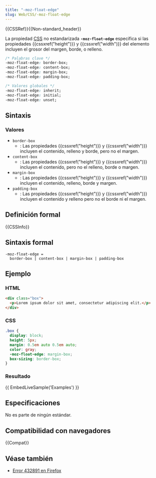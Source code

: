 ```yaml
---
title: "-moz-float-edge"
slug: Web/CSS/-moz-float-edge
---
```


{{CSSRef}}{{Non-standard_header}}

La propiedad [CSS](/es/docs/Web/CSS) no estandarizada **`-moz-float-edge`** especifica si las propiedades {{cssxref("height")}} y {{cssxref("width")}} del elemento incluyen el grosor del margen, borde, o relleno.

```css
/* Palabras clave */
-moz-float-edge: border-box;
-moz-float-edge: content-box;
-moz-float-edge: margin-box;
-moz-float-edge: padding-box;

/* Valores globales */
-moz-float-edge: inherit;
-moz-float-edge: initial;
-moz-float-edge: unset;
```

## Sintaxis

### Valores

- `border-box`
  - : Las propiedades {{cssxref("height")}} y {{cssxref("width")}} incluyen el contenido, relleno y borde, pero no el margen.
- `content-box`
  - : Las propiedades {{cssxref("height")}} y {{cssxref("width")}} incluyen el contenido, pero no el relleno, borde o margen.
- `margin-box`
  - : Las propiedades {{cssxref("height")}} y {{cssxref("width")}} incluyen el contenido, relleno, borde y margen.
- `padding-box`
  - : Las propiedades {{cssxref("height")}} y {{cssxref("width")}} incluyen el contenido y relleno pero no el borde ni el margen.

## Definición formal

{{CSSInfo}}

## Sintaxis formal

```plain
-moz-float-edge =
  border-box | content-box | margin-box | padding-box
```

## Ejemplo

### HTML

```html
<div class="box">
  <p>Lorem ipsum dolor sit amet, consectetur adipiscing elit.</p>
</div>
```

### CSS

```css
.box {
  display: block;
  height: 5px;
  margin: 0.5em auto 0.5em auto;
  color: gray;
  -moz-float-edge: margin-box;
  box-sizing: border-box;
}
```

### Resultado

{{ EmbedLiveSample('Examples') }}

## Especificaciones

No es parte de ningún estándar.

## Compatibilidad con navegadores

{{Compat}}

## Véase también

- [Error 432891 en Firefox](https://bugzil.la/432891)
